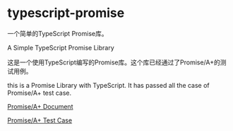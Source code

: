 # typescript-promise

一个简单的TypeScript Promise库。

A Simple TypeScript Promise Library

这是一个使用TypeScript编写的Promise库。这个库已经通过了Promise/A+的测试用例。

this is a Promise Library with TypeScript. It has passed all the case of Promise/A+ test case.

[Promise/A+ Document](https://promisesaplus.com/)

[Promise/A+ Test Case](https://github.com/promises-aplus/promises-tests)
